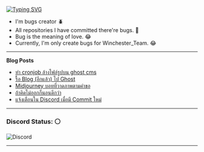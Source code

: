 [![Typing SVG](https://readme-typing-svg.herokuapp.com?font=Kanit&size=30&color=FF5E5E&vCenter=true&height=48&lines=Hello+world.+I'm+Pickyzz.+%F0%9F%91%8B)](https://git.io/typing-svg)
 - I'm bugs creator 🪲
 - All repositories I have committed there're bugs. 🎃
 - Bug is the meaning of love. 😂
 - Currently, I'm only create bugs for Winchester_Team. 😂

-------
**Blog Posts**

<!-- BLOG-POST-LIST:START -->
- [ทำ cronjob ล้างไฟล์รูปบน ghost cms](https://pickyzz.dev/cronjob-delete-image-ghost-cms/)
- [รื้อ Blog &lpar;อีกแล้ว&rpar; ไป Ghost](https://pickyzz.dev/change-blog-stack-again/)
- [Midjourney บอทที่วาดภาพตามคำขอ](https://pickyzz.dev/midjourney-discord-bot/)
- [ถ้าคิดไม่ออกก็นอนดีกว่า](https://pickyzz.dev/sleep-can-help-your-work/)
- [แจ้งเตือนใน Discord เมื่อมี Commit ใหม่](https://pickyzz.dev/github-to-discord-webhook/)
<!-- BLOG-POST-LIST:END -->

-------

<!-- **Recent played**

[![spotify-github-profile](https://spotify-github-profile.vercel.app/api/view?uid=22llhxowcxkv2mjpbpwnciooa&cover_image=true&theme=natemoo-re&bar_color=00b3ff&bar_color_cover=false)](https://spotify-github-profile.vercel.app/api/view?uid=22llhxowcxkv2mjpbpwnciooa&redirect=true)

------- -->

### Discord Status: ⚪

![Discord](https://lanyard-profile-readme.vercel.app/api/77791675115642880?hideTimestamp=false&idleMessage=No+activity+now...&hideDiscrim=true&hideTimestamp=true)

-------

